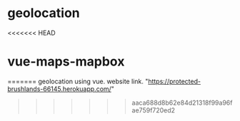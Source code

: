 # geolocation
<<<<<<< HEAD
# vue-maps-mapbox
=======
geolocation using vue. website link. "https://protected-brushlands-66145.herokuapp.com/"
>>>>>>> aaca688d8b62e84d21318f99a96fae759f720ed2
